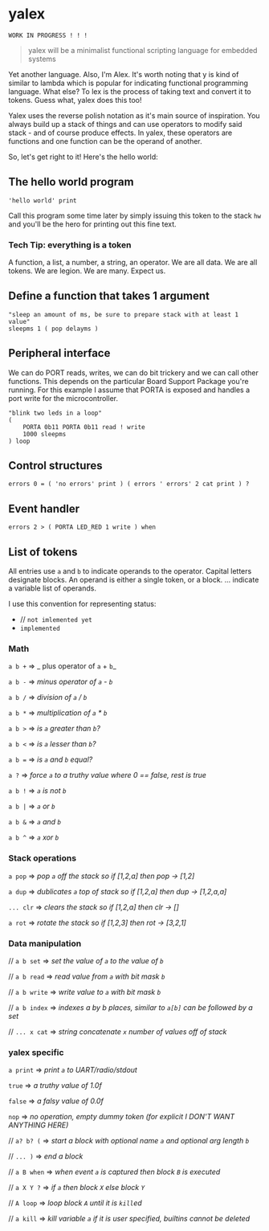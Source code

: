 # yalex

```                                      
WORK IN PROGRESS ! ! !
```

> yalex will be a minimalist functional scripting language for embedded systems

Yet another language. Also, I'm Alex.
It's worth noting that y is kind of similar to lambda which is popular for indicating functional programming language.
What else? To lex is the process of taking text and convert it to tokens. Guess what, yalex does this too!

Yalex uses the reverse polish notation as it's main source of inspiration.
You always build up a stack of things and can use operators to modify said stack - and of course produce effects. In yalex, these operators are functions and one function can be the operand of another.


So, let's get right to it! Here's the hello world:

## The hello world program

    'hello world' print
    
Call this program some time later by simply issuing this token to the stack ` hw ` and you'll be the hero for printing out this fine text.

### Tech Tip: everything is a token
A function, a list, a number, a string, an operator. We are all data. We are all tokens. 
We are legion. We are many. Expect us.

## Define a function that takes 1 argument

    "sleep an amount of ms, be sure to prepare stack with at least 1 value"
    sleepms 1 ( pop delayms )
    
## Peripheral interface

We can do PORT reads, writes, we can do bit trickery and we can call other functions. This depends on the particular Board Support Package you're running. For this example I assume that PORTA is exposed and handles a port write for the microcontroller.

    "blink two leds in a loop"
    (
        PORTA 0b11 PORTA 0b11 read ! write 
        1000 sleepms 
    ) loop

## Control structures

    errors 0 = ( 'no errors' print ) ( errors ' errors' 2 cat print ) ?

## Event handler

    errors 2 > ( PORTA LED_RED 1 write ) when

## List of tokens

All entries use `a` and `b` to indicate operands to the operator. 
Capital letters designate blocks.
An operand is either a single token, or a block.
... indicate a variable list of operands.

I use this convention for representing status:
 * // `not imlemented yet`
 * `implemented`

### Math

`a b +` => _ plus operator of `a` + `b`_

`a b -` => _minus operator of `a` - `b`_

`a b /` => _division of `a` / `b`_

`a b *` => _multiplication of `a` * `b`_

`a b >` => _is `a` greater than `b`?_

`a b <` => _is `a` lesser than `b`?_

`a b =` => _is `a` and `b` equal?_

`a ?` => _force `a` to a truthy value where 0 == false, rest is true_

`a b !` => _`a` is not `b`_

`a b |` => _`a` or `b`_

`a b &` => _`a` and `b`_

`a b ^` => _`a` xor `b`_

### Stack operations

`a pop` => _pop `a` off the stack so if [1,2,a] then pop -> [1,2]_

`a dup` => _dublicates `a` top of stack so if [1,2,a] then dup -> [1,2,a,a]_

`... clr` => _clears the stack so if [1,2,a] then clr -> []_

`a rot` => _rotate the stack so if [1,2,3] then rot -> [3,2,1]_

### Data manipulation

// `a b set` => _set the value of `a` to the value of `b`_

// `a b read` => _read value from `a` with bit mask `b`_

// `a b write` => _write value to `a` with bit mask `b`_

// `a b index` => _indexes a by b places, similar to `a[b]` can be followed by a set_

// `... x cat` => _string concatenate `x` number of values off of stack_

### yalex specific

`a print` => _print `a` to UART/radio/stdout_

`true` => _a truthy value of 1.0f_

`false` => _a falsy value of 0.0f_

 `nop` => _no operation, empty dummy token (for explicit I DON'T WANT ANYTHING HERE)_

// `a? b? (` => _start a block with optional name `a` and optional arg length `b`_

// `... )` => _end a block_

// `a B when` => _when event `a` is captured then block `B` is executed_

// `a X Y ?` => _if `a` then block `X` else block `Y`_

// `A loop` => _loop block `A` until it is `kill`ed_

// `a kill` => _kill variable `a` if it is user specified, builtins cannot be deleted_

